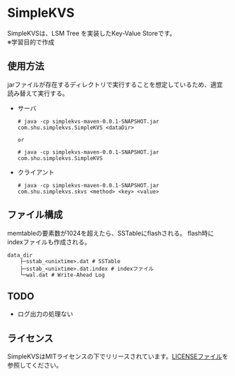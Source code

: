 # SimpleKVS

SimpleKVSは、LSM Tree を実装したKey-Value Storeです。  
※学習目的で作成

## 使用方法

jarファイルが存在するディレクトリで実行することを想定しているため、適宜読み替えて実行する。
* サーバ
  ```
  # java -cp simplekvs-maven-0.0.1-SNAPSHOT.jar com.shu.simplekvs.SimpleKVS <dataDir>

  or

  # java -cp simplekvs-maven-0.0.1-SNAPSHOT.jar com.shu.simplekvs.SimpleKVS
  ```
* クライアント
  ```
  # java -cp simplekvs-maven-0.0.1-SNAPSHOT.jar com.shu.simplekvs.skvs <method> <key> <value>
  ```

## ファイル構成

memtableの要素数が1024を超えたら、SSTableにflashされる。
flash時にindexファイルも作成される。
```
data_dir
    ├─sstab_<unixtime>.dat # SSTable
    ├─sstab_<unixtime>.dat.index # indexファイル
    └─wal.dat # Write-Ahead Log
```

## TODO
* ログ出力の処理ない

## ライセンス

SimpleKVSはMITライセンスの下でリリースされています。[LICENSEファイル](./LICENSE)を参照してください。
